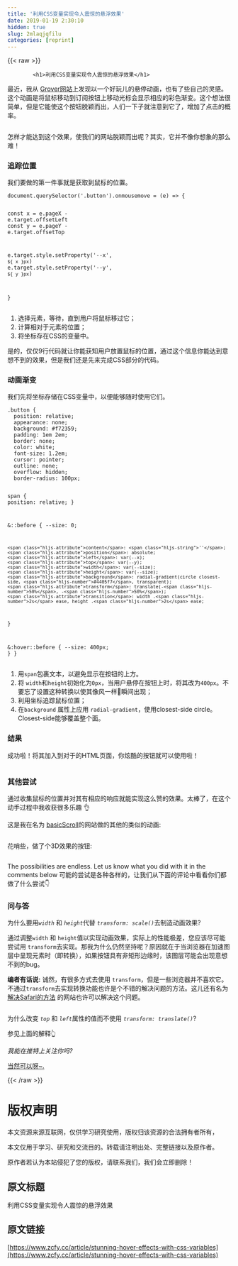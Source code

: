 ```yaml
---
title: '利用CSS变量实现令人震惊的悬浮效果' 
date: 2019-01-19 2:30:10
hidden: true
slug: 2mlaqjqfilu
categories: [reprint]
---
```


{{< raw >}}

            <h1>利用CSS变量实现令人震惊的悬浮效果</h1>
<p>最近，我从 <a href="https://getgrover.com/de-en/products/iphone-x-64gb">Grover网站</a>上发现以一个好玩儿的悬停动画，也有了些自己的灵感。这个动画是将鼠标移动到订阅按钮上移动光标会显示相应的彩色渐变。这个想法很简单，但是它能使这个按钮脱颖而出，人们一下子就注意到它了，增加了点击的概率。</p>
<p><img src="https://p0.ssl.qhimg.com/t010026c94de05c9e8e.gif" alt=""></p>
<p>怎样才能达到这个效果，使我们的网站脱颖而出呢？其实，它并不像你想象的那么难！</p>
<h3>追踪位置</h3>
<p>我们要做的第一件事就是获取到鼠标的位置。</p>
<pre><code class="hljs stylus">document.querySelector(<span class="hljs-string">'.button'</span>)<span class="hljs-selector-class">.onmousemove</span> = (e) =&gt; {

  const x = e<span class="hljs-selector-class">.pageX</span> - e<span class="hljs-selector-class">.target</span><span class="hljs-selector-class">.offsetLeft</span>
  const y = e<span class="hljs-selector-class">.pageY</span> - e<span class="hljs-selector-class">.target</span><span class="hljs-selector-class">.offsetTop</span>

  e<span class="hljs-selector-class">.target</span><span class="hljs-selector-class">.style</span><span class="hljs-selector-class">.setProperty</span>(<span class="hljs-string">'--x'</span>, `${ x }px`)
  e<span class="hljs-selector-class">.target</span><span class="hljs-selector-class">.style</span><span class="hljs-selector-class">.setProperty</span>(<span class="hljs-string">'--y'</span>, `${ y }px`)

}
</code></pre><ol>
<li>选择元素，等待，直到用户将鼠标移过它；</li>
<li>计算相对于元素的位置；</li>
<li>将坐标存在CSS的变量中。</li>
</ol>
<p>是的，仅仅9行代码就让你能获知用户放置鼠标的位置，通过这个信息你能达到意想不到的效果，但是我们还是先来完成CSS部分的代码。</p>
<h3>动画渐变</h3>
<p>我们先将坐标存储在CSS变量中，以便能够随时使用它们。</p>
<pre><code class="hljs scss"><span class="hljs-selector-class">.button</span> {
  <span class="hljs-attribute">position</span>: relative;
  appearance: none;
  <span class="hljs-attribute">background</span>: <span class="hljs-number">#f72359</span>;
  <span class="hljs-attribute">padding</span>: <span class="hljs-number">1em</span> <span class="hljs-number">2em</span>;
  <span class="hljs-attribute">border</span>: none;
  <span class="hljs-attribute">color</span>: white;
  <span class="hljs-attribute">font-size</span>: <span class="hljs-number">1.2em</span>;
  <span class="hljs-attribute">cursor</span>: pointer;
  <span class="hljs-attribute">outline</span>: none;
  <span class="hljs-attribute">overflow</span>: hidden;
  <span class="hljs-attribute">border-radius</span>: <span class="hljs-number">100px</span>;

  <span class="hljs-selector-tag">span</span> {
    <span class="hljs-attribute">position</span>: relative;
  }

  &amp;::before {
    --size: <span class="hljs-number">0</span>;  

    <span class="hljs-attribute">content</span>: <span class="hljs-string">''</span>;
    <span class="hljs-attribute">position</span>: absolute;
    <span class="hljs-attribute">left</span>: var(--x);
    <span class="hljs-attribute">top</span>: var(--y);
    <span class="hljs-attribute">width</span>: var(--size);
    <span class="hljs-attribute">height</span>: var(--size);
    <span class="hljs-attribute">background</span>: radial-gradient(circle closest-side, <span class="hljs-number">#4405f7</span>, transparent);
    <span class="hljs-attribute">transform</span>: translate(-<span class="hljs-number">50%</span>, -<span class="hljs-number">50%</span>);
    <span class="hljs-attribute">transition</span>: width .<span class="hljs-number">2s</span> ease, height .<span class="hljs-number">2s</span> ease;
  }

  &amp;:hover::before {
    --size: <span class="hljs-number">400px</span>;
  }
}
</code></pre><ol>
<li>用<code>span</code>包裹文本，以避免显示在按钮的上方。</li>
<li>将 <code>width</code>和<code>height</code>初始化为<code>0px</code>，当用户悬停在按钮上时，将其改为<code>400px</code>。不要忘了设置这种转换以使其像风一样💨瞬间出现；</li>
<li>利用坐标追踪鼠标位置；</li>
<li>在<code>background</code> 属性上应用 <code>radial-gradient</code>，使用closest-side circle。Closest-side能够覆盖整个面。</li>
</ol>
<h3>结果</h3>
<p>成功啦！将其加入到对于的HTML页面，你炫酷的按钮就可以使用啦！</p>
<p><img src="" alt=""></p>
<h3>其他尝试</h3>
<p>通过收集鼠标的位置并对其有相应的响应就能实现这么赞的效果。太棒了，在这个动手过程中我收获很多乐趣 👌</p>
<p>这是我在名为 <a href="https://basicscroll.electerious.com">basicScroll</a>的网站做的其他的类似的动画:</p>
<p><img src="https://p0.ssl.qhimg.com/t0102ec7511b35c8f28.jpg" alt=""></p>
<p>花哨些，做了个3D效果的按钮:</p>
<p><img src="https://p0.ssl.qhimg.com/t01d9029a92be00e5bf.jpg" alt=""></p>
<p>The possibilities are endless. Let us know what you did with it in the comments below 可能的尝试是各种各样的，让我们从下面的评论中看看你们都做了什么尝试👇</p>
<h3>问与答</h3>
<p>为什么要用<em><code>width</code></em> 和  <em><code>height</code></em>代替 <em><code>transform: scale()</code></em>去制造动画效果?</p>
<p>通过调整<code>width</code> 和 <code>height</code>值以实现动画效果，实际上的性能极差，您应该尽可能尝试用 <code>transform</code>去实现。那我为什么仍然坚持呢？原因就在于当浏览器在加速图层中呈现元素时（即转换），如果按钮具有非矩形边缘时，该图层可能会出现意想不到的bug。</p>
<p><strong>编者有话说:</strong> 诚然，有很多方式去使用 <code>transform</code>，但是一些浏览器并不喜欢它。不通过<code>transform</code>去实现转换功能也许是个不错的解决问题的方法。这儿还有名为 <a href="https://gist.github.com/ayamflow/b602ab436ac9f05660d9c15190f4fd7b">解决Safari的方法</a> 的网站也许可以解决这个问题。</p>
<p><img src="https://p0.ssl.qhimg.com/t0135ecadc183e5afa6.png" alt=""></p>
<p>为什么改变 <em><code>top</code></em> 和 <em><code>left</code></em>属性的值而不使用 <em><code>transform: translate()</code></em>?</p>
<p>参见上面的解释👆</p>
<p><em>我能在推特上关注你吗?</em></p>
<p><a href="https://twitter.com/electerious">当然可以呀~.</a></p>

          
{{< /raw >}}

# 版权声明
本文资源来源互联网，仅供学习研究使用，版权归该资源的合法拥有者所有，

本文仅用于学习、研究和交流目的。转载请注明出处、完整链接以及原作者。

原作者若认为本站侵犯了您的版权，请联系我们，我们会立即删除！

## 原文标题
利用CSS变量实现令人震惊的悬浮效果

## 原文链接
[https://www.zcfy.cc/article/stunning-hover-effects-with-css-variables](https://www.zcfy.cc/article/stunning-hover-effects-with-css-variables)

